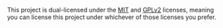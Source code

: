 This project is dual-licensed under the
[MIT](http://opensource.org/licenses/MIT) and
[GPLv2](https://www.gnu.org/licenses/gpl-2.0.txt) licenses, meaning you can
license this project under whichever of those licenses you prefer.
